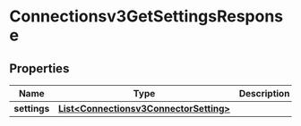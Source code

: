 

# Connectionsv3GetSettingsResponse


## Properties

| Name | Type | Description | Notes |
|------------ | ------------- | ------------- | -------------|
|**settings** | [**List&lt;Connectionsv3ConnectorSetting&gt;**](Connectionsv3ConnectorSetting.md) |  |  [optional] |



